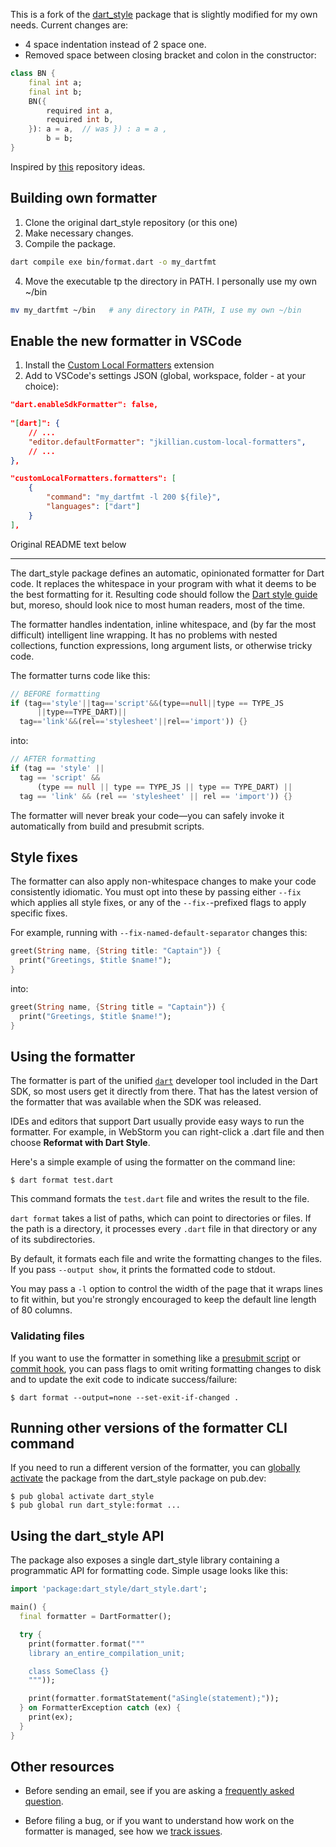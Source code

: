 This is a fork of the [dart_style](https://github.com/dart-lang/dart_style) package that is slightly modified for my own needs. Current changes are:

- 4 space indentation instead of 2 space one. 
- Removed space between closing bracket and colon in the constructor:

```dart
class BN {
    final int a;
    final int b;
    BN({
        required int a,
        required int b,
    }): a = a,  // was }) : a = a ,
        b = b;
}
```

Inspired by [this](https://github.com/Bruhtek/custom-dartfmt) repository ideas.

## Building own formatter

1. Clone the original dart_style repository (or this one)
2. Make necessary changes. 
3. Compile the package.

```sh
dart compile exe bin/format.dart -o my_dartfmt
```

4. Move the executable tp the directory in PATH. I personally use my own ~/bin

```sh
mv my_dartfmt ~/bin   # any directory in PATH, I use my own ~/bin
```

## Enable the new formatter in VSCode

1. Install the [Custom Local Formatters](https://github.com/JKillian/vscode-custom-local-formatters) extension
2. Add to VSCode's settings JSON (global, workspace, folder - at your choice):

```json
"dart.enableSdkFormatter": false,
   
"[dart]": {
    // ...
    "editor.defaultFormatter": "jkillian.custom-local-formatters",
    // ... 
},

"customLocalFormatters.formatters": [
    {
        "command": "my_dartfmt -l 200 ${file}",
        "languages": ["dart"]
    }
],

```

Original README text below

---

The dart_style package defines an automatic, opinionated formatter for Dart
code. It replaces the whitespace in your program with what it deems to be the
best formatting for it. Resulting code should follow the [Dart style guide][]
but, moreso, should look nice to most human readers, most of the time.

[dart style guide]: https://dart.dev/guides/language/effective-dart/style

The formatter handles indentation, inline whitespace, and (by far the most
difficult) intelligent line wrapping. It has no problems with nested
collections, function expressions, long argument lists, or otherwise tricky
code.

The formatter turns code like this:

```dart
// BEFORE formatting
if (tag=='style'||tag=='script'&&(type==null||type == TYPE_JS
      ||type==TYPE_DART)||
  tag=='link'&&(rel=='stylesheet'||rel=='import')) {}
```

into:

```dart
// AFTER formatting
if (tag == 'style' ||
  tag == 'script' &&
      (type == null || type == TYPE_JS || type == TYPE_DART) ||
  tag == 'link' && (rel == 'stylesheet' || rel == 'import')) {}
```

The formatter will never break your code&mdash;you can safely invoke it
automatically from build and presubmit scripts.

## Style fixes

The formatter can also apply non-whitespace changes to make your code
consistently idiomatic. You must opt into these by passing either `--fix` which
applies all style fixes, or any of the `--fix-`-prefixed flags to apply specific
fixes.

For example, running with `--fix-named-default-separator` changes this:

```dart
greet(String name, {String title: "Captain"}) {
  print("Greetings, $title $name!");
}
```

into:

```dart
greet(String name, {String title = "Captain"}) {
  print("Greetings, $title $name!");
}
```

## Using the formatter

The formatter is part of the unified [`dart`][] developer tool included in the
Dart SDK, so most users get it directly from there. That has the latest version
of the formatter that was available when the SDK was released.

[`dart`]: https://dart.dev/tools/dart-tool

IDEs and editors that support Dart usually provide easy ways to run the
formatter. For example, in WebStorm you can right-click a .dart file and then
choose **Reformat with Dart Style**.

Here's a simple example of using the formatter on the command line:

    $ dart format test.dart

This command formats the `test.dart` file and writes the result to the
file.

`dart format` takes a list of paths, which can point to directories or files. If
the path is a directory, it processes every `.dart` file in that directory or
any of its subdirectories.

By default, it formats each file and write the formatting changes to the files.
If you pass `--output show`, it prints the formatted code to stdout.

You may pass a `-l` option to control the width of the page that it wraps lines
to fit within, but you're strongly encouraged to keep the default line length of
80 columns.

### Validating files

If you want to use the formatter in something like a [presubmit script][] or
[commit hook][], you can pass flags to omit writing formatting changes to disk
and to update the exit code to indicate success/failure:

    $ dart format --output=none --set-exit-if-changed .

[presubmit script]: https://www.chromium.org/developers/how-tos/depottools/presubmit-scripts
[commit hook]: https://git-scm.com/book/en/v2/Customizing-Git-Git-Hooks

## Running other versions of the formatter CLI command

If you need to run a different version of the formatter, you can
[globally activate][] the package from the dart_style package on
pub.dev:

[globally activate]: https://dart.dev/tools/pub/cmd/pub-global

    $ pub global activate dart_style
    $ pub global run dart_style:format ...

## Using the dart_style API

The package also exposes a single dart_style library containing a programmatic
API for formatting code. Simple usage looks like this:

```dart
import 'package:dart_style/dart_style.dart';

main() {
  final formatter = DartFormatter();

  try {
    print(formatter.format("""
    library an_entire_compilation_unit;

    class SomeClass {}
    """));

    print(formatter.formatStatement("aSingle(statement);"));
  } on FormatterException catch (ex) {
    print(ex);
  }
}
```

## Other resources

* Before sending an email, see if you are asking a
  [frequently asked question][faq].

* Before filing a bug, or if you want to understand how work on the
  formatter is managed, see how we [track issues][].

[faq]: https://github.com/dart-lang/dart_style/wiki/FAQ
[track issues]: https://github.com/dart-lang/dart_style/wiki/Tracking-issues
